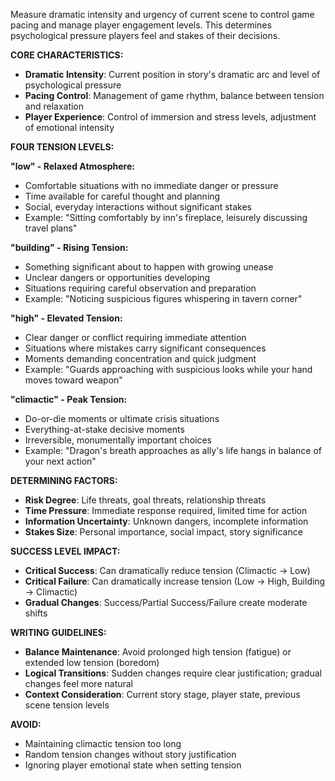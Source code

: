 Measure dramatic intensity and urgency of current scene to control game pacing and manage player engagement levels. This determines psychological pressure players feel and stakes of their decisions.

**CORE CHARACTERISTICS:**
- **Dramatic Intensity**: Current position in story's dramatic arc and level of psychological pressure
- **Pacing Control**: Management of game rhythm, balance between tension and relaxation
- **Player Experience**: Control of immersion and stress levels, adjustment of emotional intensity

**FOUR TENSION LEVELS:**

**"low" - Relaxed Atmosphere:**
- Comfortable situations with no immediate danger or pressure
- Time available for careful thought and planning
- Social, everyday interactions without significant stakes
- Example: "Sitting comfortably by inn's fireplace, leisurely discussing travel plans"

**"building" - Rising Tension:**
- Something significant about to happen with growing unease
- Unclear dangers or opportunities developing
- Situations requiring careful observation and preparation
- Example: "Noticing suspicious figures whispering in tavern corner"

**"high" - Elevated Tension:**
- Clear danger or conflict requiring immediate attention
- Situations where mistakes carry significant consequences
- Moments demanding concentration and quick judgment
- Example: "Guards approaching with suspicious looks while your hand moves toward weapon"

**"climactic" - Peak Tension:**
- Do-or-die moments or ultimate crisis situations
- Everything-at-stake decisive moments
- Irreversible, monumentally important choices
- Example: "Dragon's breath approaches as ally's life hangs in balance of your next action"

**DETERMINING FACTORS:**
- **Risk Degree**: Life threats, goal threats, relationship threats
- **Time Pressure**: Immediate response required, limited time for action
- **Information Uncertainty**: Unknown dangers, incomplete information
- **Stakes Size**: Personal importance, social impact, story significance

**SUCCESS LEVEL IMPACT:**
- **Critical Success**: Can dramatically reduce tension (Climactic → Low)
- **Critical Failure**: Can dramatically increase tension (Low → High, Building → Climactic)
- **Gradual Changes**: Success/Partial Success/Failure create moderate shifts

**WRITING GUIDELINES:**
- **Balance Maintenance**: Avoid prolonged high tension (fatigue) or extended low tension (boredom)
- **Logical Transitions**: Sudden changes require clear justification; gradual changes feel more natural
- **Context Consideration**: Current story stage, player state, previous scene tension levels

**AVOID:**
- Maintaining climactic tension too long
- Random tension changes without story justification
- Ignoring player emotional state when setting tension